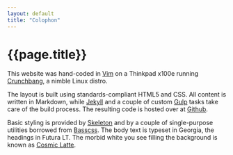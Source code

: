 ```yaml
---
layout: default
title: "Colophon"
---
```


# {{page.title}}

This website was hand-coded in [Vim](http://www.vim.org/ "Vim homepage") on a Thinkpad x100e running [Crunchbang](http://crunchbang.org/ "Crunchbang Linux homepage"), a nimble Linux distro.

The layout is built using standards-compliant HTML5 and CSS. All content is written in Markdown, while [Jekyll](http://jekyllrb.com/ "Jekyll homepage") and a couple of custom [Gulp](http://gulpjs.com/ "Gulp homepage") tasks take care of the build process. The resulting code is hosted over at [Github](https://github.com/mrzool/mrzool.github.io "See the source on Github").

Basic styling is provided by [Skeleton](http://getskeleton.com/ "Skeleton homepage") and by a couple of single-purpose utilities borrowed from [Basscss](http://www.basscss.com/ "Basscss -- Low-level CSS toolkit for designers"). The body text is typeset in Georgia, the headings in Futura LT. The morbid white you see filling the background is known as [Cosmic Latte](http://en.wikipedia.org/wiki/Cosmic_latte "Cosmic Latte on Wikipedia").
